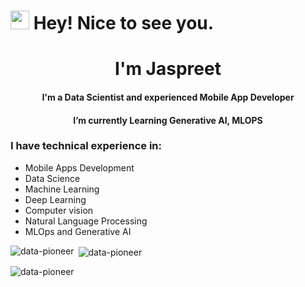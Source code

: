 <h1><img src="https://emojis.slackmojis.com/emojis/images/1531849430/4246/blob-sunglasses.gif?1531849430" width="30"/> Hey! Nice to see you.</h1>
<h1 align="center">I'm Jaspreet </h1>
<h4 align="center">I'm a Data Scientist and experienced Mobile App Developer</h4>
<h4 align="center">I’m currently Learning Generative AI, MLOPS </h4>


### I have technical experience in:
* Mobile Apps Development
* Data Science
* Machine Learning
* Deep Learning
* Computer vision 
* Natural Language Processing 
* MLOps and Generative AI 


<p><img align="left" src="https://github-readme-stats.vercel.app/api/top-langs?username=data-pioneer&show_icons=true&locale=en&layout=compact" alt="data-pioneer" /></p>

<p>&nbsp;<img align="center" src="https://github-readme-stats.vercel.app/api?username=data-pioneer&show_icons=true&locale=en" alt="data-pioneer" /></p>

<p><img align="center" src="https://github-readme-streak-stats.herokuapp.com/?user=data-pioneer&" alt="data-pioneer" /></p>



